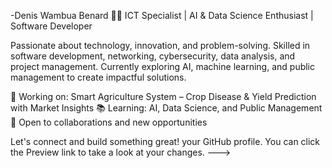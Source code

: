 -Denis Wambua Benard
👨‍💻 ICT Specialist | AI & Data Science Enthusiast | Software Developer

Passionate about technology, innovation, and problem-solving. Skilled in software development, networking, cybersecurity, data analysis, and project management. Currently exploring AI, machine learning, and public management to create impactful solutions.

🚀 Working on: Smart Agriculture System – Crop Disease & Yield Prediction with Market Insights
📚 Learning: AI, Data Science, and Public Management
💼 Open to collaborations and new opportunities

Let's connect and build something great! your GitHub profile.
You can click the Preview link to take a look at your changes.
--->
